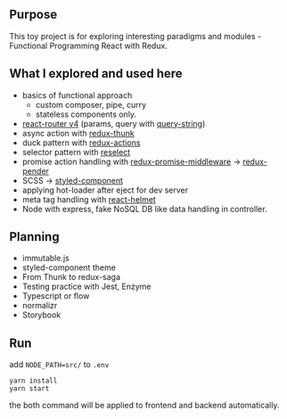 ## Purpose
This toy project is for exploring interesting paradigms and modules - Functional Programming React with Redux.

## What I explored and used here
- basics of functional approach
  - custom composer, pipe, curry
  - stateless components only.
- [react-router v4](https://reacttraining.com/react-router/web/guides/quick-start) (params, query with [query-string](https://github.com/sindresorhus/query-string))
- async action with [redux-thunk](https://github.com/gaearon/redux-thunk)
- duck pattern with [redux-actions](https://github.com/reduxactions/redux-actions)
- selector pattern with [reselect](https://github.com/reactjs/reselect)
- promise action handling with [redux-promise-middleware](https://github.com/pburtchaell/redux-promise-middleware) -> [redux-pender](https://github.com/velopert/redux-pender)
- SCSS -> [styled-component](https://www.styled-components.com/)
- applying hot-loader after eject for dev server
- meta tag handling with [react-helmet](https://github.com/nfl/react-helmet)
- Node with express, fake NoSQL DB like data handling in controller.

## Planning
- immutable.js
- styled-component theme
- From Thunk to redux-saga
- Testing practice with Jest, Enzyme
- Typescript or flow
- normalizr
- Storybook

## Run
add `NODE_PATH=src/` to `.env`
```
yarn install
yarn start
```
the both command will be applied to frontend and backend automatically.
